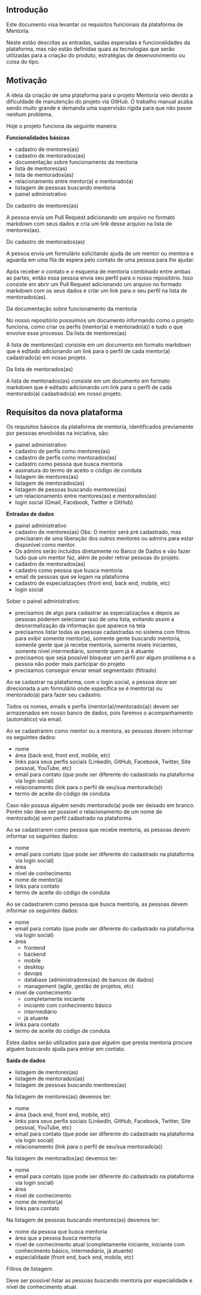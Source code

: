 ## Introdução

Este documento visa levantar os requisitos funcionais da plataforma de Mentoria.

Neste estão descritas as entradas, saídas esperadas e funcionalidades da plataforma, mas não estão definidas quais as tecnologias que serão utilizadas para a criação do produto, estratégias de desenvolvimento ou coisa do tipo.

## Motivação

A ideia da criação de uma plataforma para o projeto Mentoria veio devido a dificuldade de manutenção do projeto via GitHub. O trabalho manual acaba sendo muito grande e demanda uma supervisão rígida para que não passe nenhum problema.

Hoje o projeto funciona da seguinte maneira:

**Funcionalidades básicas**

* cadastro de mentores(as)
* cadastro de mentorados(as)
* documentação sobre funcionamento da mentoria
* lista de mentores(as)
* lista de mentorados(as)
* relacionamento entre mentor(a) e mentorado(a)
* listagem de pessoas buscando mentoria
* painel administrativo

Do cadastro de mentores(as)

A pessoa envia um Pull Request adicionando um arquivo no formato markdown com seus dados e cria um link desse arquivo na lista de mentores(as).

Do cadastro de mentorados(as)

A pessoa envia um formulário solicitando ajuda de um mentor ou mentora e aguarda em uma fila de espera pelo contato de uma pessoa para lhe ajudar.

Após receber o contato e o esquema de mentoria combinado entre ambas as partes, então essa pessoa envia seu perfil para o nosso repositório. Isso consiste em abrir um Pull Request adicionando um arquivo no formado markdown com os seus dados e criar um link para o seu perfil na lista de mentorados(as).

Da documentação sobre funcionamento da mentoria

No nosso repositório possuímos um documento informando como o projeto funciona, como criar os perfis (mentor(a) e mentorado(a)) e tudo o que envolve esse processo.
Da lista de mentores(as)

A lista de mentores(as) consiste em um documento em formato markdown que é editado adicionando um link para o perfil de cada mentor(a) cadastrado(a) em nosso projeto.

Da lista de mentorados(as)

A lista de mentorados(as) consiste em um documento em formato markdown que é editado adicionando um link para o perfil de cada mentorado(a) cadastrado(a) em nosso projeto.

## Requisitos da nova plataforma

Os requisitos básicos da plataforma de mentoria, identificados previamente por pessoas envolvidas na iniciativa, são:

* painel administrativo
* cadastro de perfis como mentores(as)
* cadastro de perfis como mentorados(as)
* cadastro como pessoa que busca mentoria
* assinatura do termo de aceito o código de conduta
* listagem de mentores(as)
* listagem de mentorados(as)
* listagem de pessoas buscando mentores(as)
* um relacionamento entre mentores(as) e mentorados(as)
* login social (Gmail, Facebook, Twitter e GitHub)

**Entradas de dados**

* painel administrativo
* cadastro de mentores(as) Obs: O mentor será pré cadastrado, mas precisaram de uma liberação dos outros mentores ou admins para estar disponível como mentor.
* Os admins serão incluídos diretamente no Banco de Dados e vão fazer tudo que um mentor faz, além de poder retirar pessoas do projeto.
* cadastro de mentorados(as)
* cadastro como pessoa que busca mentoria
* email de pessoas que se logam na plataforma
* cadastro de especializações (front end, back end, mobile, etc)
* login social

Sober o  painel administrativo:

* precisamos de algo para cadastrar as especializações e depois as pessoas poderem selecionar isso de uma lista, evitando assim a desnormalização da informação que aparece na tela
* precisamos listar todas as pessoas cadastradas no sistema com filtros para exibir somente mentor(a), somente gente buscando mentoria, somente gente que já recebe mentoria, somente níveis iniciantes, somente nível intermediário, somente quem já é atuante
* precisamos que seja possível bloquear um perfil por algum problema e a pessoa não poder mais participar do projeto
* precisamos conseguir enviar email segmentado (filtrado)

Ao se cadastrar na plataforma, com o login social, a pessoa deve ser direcionada a um formulário onde especifica se é mentor(a) ou mentorado(a) para fazer seu cadastro.

Todos os nomes, emails e perfis (mentor(a)/mentorado(a)) devem ser armazenados em nosso banco de dados, pois faremos o acompanhamento (automático) via email.

Ao se cadastrarem como mentor ou a mentora, as pessoas devem informar os seguintes dados:

* nome
* área (back end, front end, mobile, etc)
* links para seus perfis sociais (LinkedIn, GitHub, Facebook, Twitter, Site pessoal, YouTube, etc)
* email para contato (que pode ser diferente do cadastrado na plataforma via login social)
* relacionamento (link para o perfil de seu/sua mentorado(a))
* termo de aceite do código de conduta

Caso não possua alguém sendo mentorado(a) pode ser deixado em branco. Porém não deve ser possível o relacionamento de um nome de mentorado(a) sem perfil cadastrado na plataforma.

Ao se cadastrarem como pessoa que recebe mentoria, as pessoas devem informar os seguintes dados:

* nome
* email para contato (que pode ser diferente do cadastrado na plataforma via login social)
* área
* nível de conhecimento
* nome de mentor(a)
* links para contato
* termo de aceite do código de conduta

Ao se cadastrarem como pessoa que busca mentoria, as pessoas devem informar os seguintes dados:

* nome
* email para contato (que pode ser diferente do cadastrado na plataforma via login social)
* área
	- frontend
	- backend
	- mobile
	- desktop
	- devops
	- database (administradores(as) de bancos de dados)
	- management (agile, gestão de projetos, etc)
* nível de conhecimento
	- completamente iniciante
	- iniciante com conhecimento básico
	- intermediário
	- já atuante
* links para contato
* termo de aceite do código de conduta

Estes dados serão utilizados para que alguém que presta mentoria procure alguém buscando ajuda para entrar em contato.

**Saida de dados**

* listagem de mentores(as)
* listagem de mentorados(as)
* listagem de pessoas buscando mentores(as)

Na listagem de mentores(as) devemos ter:

* nome
* área (back end, front end, mobile, etc)
* links para seus perfis sociais (LinkedIn, GitHub, Facebook, Twitter, Site pessoal, YouTube, etc)
* email para contato (que pode ser diferente do cadastrado na plataforma via login social)
* relacionamento (link para o perfil de seu/sua mentorado(a))

Na listagem de mentorados(as) devemos ter:

* nome
* email para contato (que pode ser diferente do cadastrado na plataforma via login social)
* área
* nível de conhecimento
* nome de mentor(a)
* links para contato

Na listagem de pessoas buscando mentores(as) devemos ter:

* nome da pessoa que busca mentoria
* área que a pessoa busca mentoria
* nível de conhecimento atual (completamente iniciante, iniciante com conhecimento básico, intermediário, já atuante)
* especialidade (front end, back end, mobile, etc)

Filtros de listagem:

Deve ser possível listar as pessoas buscando mentoria por especialidade e nível de conhecimento atual.
